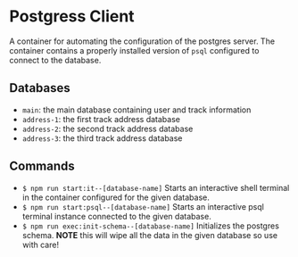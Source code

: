 # Postgress Client

A container for automating the configuration of the postgres server. The container contains a properly installed version of `psql` configured to connect to the database.

## Databases
* `main`: the main database containing user and track information
* `address-1`: the first track address database
* `address-2`: the second track address database
* `address-3`: the third track address database

## Commands

* `$ npm run start:it--[database-name]` Starts an interactive shell terminal in the container configured for the given database.
* `$ npm run start:psql--[database-name]` Starts an interactive psql terminal instance connected to the given database.
* `$ npm run exec:init-schema--[database-name]` Initializes the postgres schema. **NOTE** this will wipe all the data in the given database so use with care!
